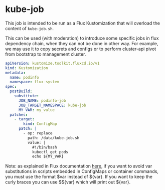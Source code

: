 # kube-job

This job is intended to be run as a Flux Kustomization that will overload the content of `kube-job.sh`.

This can be used (with moderation) to introduce some specific jobs in flux dependency chain, when they can not be done in other way. For example, we may use it to copy secrets and configs or to perform cluster-api pivot from bootstrap to management cluster.

```yaml
apiVersion: kustomize.toolkit.fluxcd.io/v1
kind: Kustomization
metadata:
  name: podinfo
  namespace: flux-system
spec:
  postBuild:
    substitute:
      JOB_NAME: podinfo-job
      JOB_TARGET_NAMESPACE: kube-job
      MY_VAR: my_value
  patches:
    - target:
        kind: ConfigMap
      patch: |
        - op: replace
          path: /data/kube-job.sh
          value: |
            #!/bin/bash
            kubectl get pods
            echo ${MY_VAR}
```

Note: as explained in Flux documentation [here](https://fluxcd.io/flux/components/kustomize/kustomizations/#post-build-variable-substitution),
if you want to avoid var substitutions in scripts embedded in ConfigMaps or container commands,
you must use the format $var instead of ${var}. If you want to keep the curly braces you can use $${var} which will print out ${var}.
